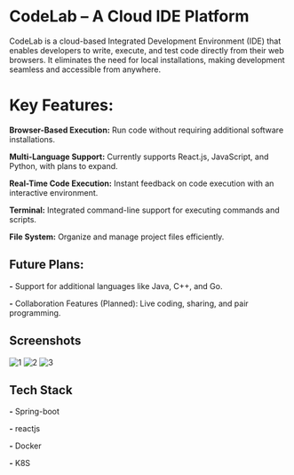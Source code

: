 # CodeLab – A Cloud IDE Platform
CodeLab is a cloud-based Integrated Development Environment (IDE) that enables developers to write, execute, and test code directly from their web browsers. It eliminates the need for local installations, making development seamless and accessible from anywhere.

# Key Features:

**Browser-Based Execution:** Run code without requiring additional software installations.

**Multi-Language Support:** Currently supports React.js, JavaScript, and Python, with plans to expand.

**Real-Time Code Execution:** Instant feedback on code execution with an interactive environment.

**Terminal:** Integrated command-line support for executing commands and scripts.

**File System:** Organize and manage project files efficiently.


## Future Plans:

**-** Support for additional languages like Java, C++, and Go.

**-** Collaboration Features (Planned): Live coding, sharing, and pair programming.

## Screenshots
![1](https://github.com/user-attachments/assets/16673d8d-2235-4fa3-ae17-55b85ea95f33)
![2](https://github.com/user-attachments/assets/a21cd4ee-eab9-409e-bc29-647ba19889de)
![3](https://github.com/user-attachments/assets/133b3c6d-97ea-4315-ae28-43a73eed4ce6)


## Tech Stack

**-** Spring-boot

**-** reactjs

**-** Docker

**-** K8S
